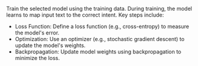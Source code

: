 Train the selected model using the training data. During training, the model learns to map input text to the correct intent. Key steps include:

-   Loss Function: Define a loss function (e.g., cross-entropy) to measure the model's error.
-   Optimization: Use an optimizer (e.g., stochastic gradient descent) to update the model's weights.
-   Backpropagation: Update model weights using backpropagation to minimize the loss.